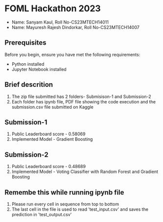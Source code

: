 # FOML Hackathon 2023  
 - Name: Sanyam Kaul, Roll No-CS23MTECH14011  
 - Name: Mayuresh Rajesh Dindorkar, Roll No-CS23MTECH14007  


## Prerequisites

Before you begin, ensure you have met the following requirements:

- Python installed 
- Jupyter Notebook installed 

## Brief descrition

1. The zip file submitted has 2 folders- Submisison-1 and Submission-2
2. Each folder has ipynb file, PDF file showing the code execution and the submission.csv file submitted on Kaggle


## Submission-1

1. Public Leaderboard score - 0.58069
2. Implemented Model - Gradient Boosting

## Submission-2

1. Public Leaderboard score - 0.48689
2. Implemented Model - Voting Classifier with Random Forest and Gradient Boosting

## Remembe this while running ipynb file

1. Please run every cell in sequence from top to bottom
2. The last cell in the file is used to read 'test_input.csv' and saves the prediction in 'test_output.csv'


